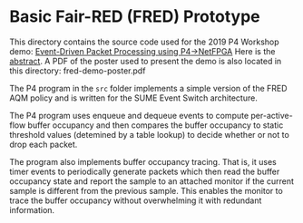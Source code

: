 
# Basic Fair-RED (FRED) Prototype

This directory contains the source code used for the 2019 P4 Workshop
demo: [Event-Driven Packet Processing using P4->NetFPGA](https://p4.org/events/2019-05-01-p4-workshop/)
Here is the [abstract](https://p4.org/assets/P4WS_2019/p4workshop19-final22.pdf).
A PDF of the poster used to present the demo is also located in this
directory: fred-demo-poster.pdf

The P4 program in the `src` folder implements a simple version of the
FRED AQM policy and is written for the SUME Event Switch architecture.

The P4 program uses enqueue and dequeue events to compute per-active-flow
buffer occupancy and then compares the buffer occupancy to static threshold
values (detemined by a table lookup) to decide whether or not to drop each
packet.

The program also implements buffer occupancy tracing. That is, it uses
timer events to periodically generate packets which then read the buffer
occupancy state and report the sample to an attached monitor if the current
sample is different from the previous sample. This enables the monitor to
trace the buffer occupancy without overwhelming it with redundant
information.

